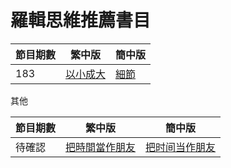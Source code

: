 # 羅輯思維推薦書目

節目期數 | 繁中版 | 簡中版
-------- | ------ | ------
183 | [以小成大](http://www.books.com.tw/products/0010703399) | [細節](https://world.tmall.com/item/536906626394.htm?spm=a312a.7700824.w5003-14454271962.4.W4LnLO&id=536906626394&scene=taobao_shop)


其他

節目期數 | 繁中版 | 簡中版
-------- | ------ | ------
待確認 | [把時間當作朋友](http://www.books.com.tw/products/0010710928) | [把时间当作朋友](https://world.tmall.com/item/526181307404.htm?spm=a312a.7700824.w5003-14916441848.10.D0J1oA&id=526181307404&scene=taobao_shop)
